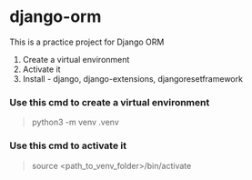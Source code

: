 # django-orm
This is a practice project for Django ORM
1. Create a virtual environment
2. Activate it
3. Install - django, django-extensions, djangoresetframework


### Use this cmd to create a virtual environment
> python3 -m venv .venv

### Use this cmd to activate it
> source <path_to_venv_folder>/bin/activate
